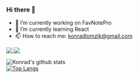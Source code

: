 ### Hi there 👋

- 🔭 I’m currently working on FavNotePro
- 🌱 I’m currently learning React
- 📫 How to reach me: konradlomzik@gmail.com

<a href="https://github.com/Koxer1">
  <img align="center" src="https://github-readme-stats.vercel.app/api?username=koxer1&show_icons=true&hide=contribs,prs)" />
</a>
<a href="https://github.com/Koxer1/convoychat">
  <img align="center" src="https://github-readme-stats.vercel.app/api/top-langs/?username=koxer1&hide=Shell&layout=compact" />
</a>

![Konrad's github stats](https://github-readme-stats.vercel.app/api?username=koxer1&show_icons=true&hide=contribs,prs)\
[![Top Langs](https://github-readme-stats.vercel.app/api/top-langs/?username=koxer1&hide=Shell&layout=compact)](https://github.com/koxer1/github-readme-stats)




<!--
**Koxer1/Koxer1** is a ✨ _special_ ✨ repository because its `README.md` (this file) appears on your GitHub profile.

Here are some ideas to get you started:

- 🔭 I’m currently working on FavNotePro
- 🌱 I’m currently learning React
- 👯 I’m looking to collaborate on ...
- 📫 How to reach me: konradlomzik@gmail.com
-->
